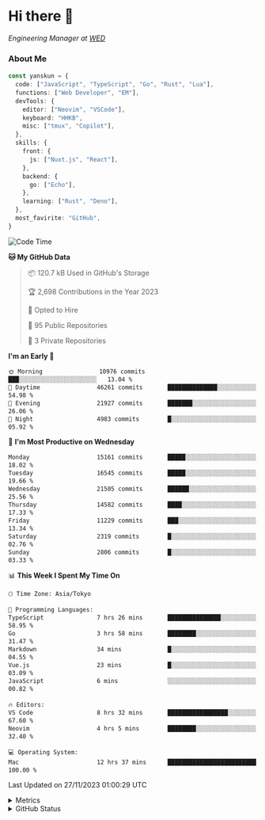 # Hi there&nbsp;:wave:

<!-- ![Alt text](https://spotify-recently-played-readme.vercel.app/api?user=31kynbuubkiu3r4qh4hjuaglhfay) -->

_Engineering Manager at [WED](https://github.com/wedinc)_

### About Me

```ts
const yanskun = {
  code: ["JavaScript", "TypeScript", "Go", "Rust", "Lua"],
  functions: ["Web Developer", "EM"],
  devTools: {
    editor: ["Neovim", "VSCode"],
    keyboard: "HHKB",
    misc: ["tmux", "Copilot"],
  },
  skills: {
    front: {
      js: ["Nuxt.js", "React"],
    },
    backend: {
      go: ["Echo"],
    },
    learning: ["Rust", "Deno"],
  },
  most_favirite: "GitHub",
}
```

<!--START_SECTION:waka-->
![Code Time](http://img.shields.io/badge/Code%20Time-582%20hrs%2052%20mins-blue)

**🐱 My GitHub Data** 

> 📦 120.7 kB Used in GitHub's Storage 
 > 
> 🏆 2,698 Contributions in the Year 2023
 > 
> 💼 Opted to Hire
 > 
> 📜 95 Public Repositories 
 > 
> 🔑 3 Private Repositories 
 > 
**I'm an Early 🐤** 

```text
🌞 Morning                10976 commits       ███░░░░░░░░░░░░░░░░░░░░░░   13.04 % 
🌆 Daytime                46261 commits       ██████████████░░░░░░░░░░░   54.98 % 
🌃 Evening                21927 commits       ███████░░░░░░░░░░░░░░░░░░   26.06 % 
🌙 Night                  4983 commits        █░░░░░░░░░░░░░░░░░░░░░░░░   05.92 % 
```
📅 **I'm Most Productive on Wednesday** 

```text
Monday                   15161 commits       █████░░░░░░░░░░░░░░░░░░░░   18.02 % 
Tuesday                  16545 commits       █████░░░░░░░░░░░░░░░░░░░░   19.66 % 
Wednesday                21505 commits       ██████░░░░░░░░░░░░░░░░░░░   25.56 % 
Thursday                 14582 commits       ████░░░░░░░░░░░░░░░░░░░░░   17.33 % 
Friday                   11229 commits       ███░░░░░░░░░░░░░░░░░░░░░░   13.34 % 
Saturday                 2319 commits        █░░░░░░░░░░░░░░░░░░░░░░░░   02.76 % 
Sunday                   2806 commits        █░░░░░░░░░░░░░░░░░░░░░░░░   03.33 % 
```


📊 **This Week I Spent My Time On** 

```text
🕑︎ Time Zone: Asia/Tokyo

💬 Programming Languages: 
TypeScript               7 hrs 26 mins       ███████████████░░░░░░░░░░   58.95 % 
Go                       3 hrs 58 mins       ████████░░░░░░░░░░░░░░░░░   31.47 % 
Markdown                 34 mins             █░░░░░░░░░░░░░░░░░░░░░░░░   04.55 % 
Vue.js                   23 mins             █░░░░░░░░░░░░░░░░░░░░░░░░   03.09 % 
JavaScript               6 mins              ░░░░░░░░░░░░░░░░░░░░░░░░░   00.82 % 

🔥 Editors: 
VS Code                  8 hrs 32 mins       █████████████████░░░░░░░░   67.60 % 
Neovim                   4 hrs 5 mins        ████████░░░░░░░░░░░░░░░░░   32.40 % 

💻 Operating System: 
Mac                      12 hrs 37 mins      █████████████████████████   100.00 % 
```


 Last Updated on 27/11/2023 01:00:29 UTC
<!--END_SECTION:waka-->

<details>
  <summary>Metrics</summary>
  <img src="https://github.com/yanskun/yanskun/blob/main/github-metrics.svg" alt="Metrics">
</details>

<details>
  <summary>GitHub Status</summary>
  <picture>
    <source media="(prefers-color-scheme: dark)" srcset="https://raw.githubusercontent.com/yanskun/yanskun/master/profile-summary-card-output/nord_dark/0-profile-details.svg">
   <img src="https://raw.githubusercontent.com/yanskun/yanskun/master/profile-summary-card-output/default/0-profile-details.svg">
  </picture>
  <br>
  <picture>
    <source media="(prefers-color-scheme: dark)" srcset="https://raw.githubusercontent.com/yanskun/yanskun/master/profile-summary-card-output/nord_dark/1-repos-per-language.svg">
   <img src="https://raw.githubusercontent.com/yanskun/yanskun/master/profile-summary-card-output/default/1-repos-per-language.svg">
  </picture>
  <picture>
    <source media="(prefers-color-scheme: dark)" srcset="https://raw.githubusercontent.com/yanskun/yanskun/master/profile-summary-card-output/nord_dark/2-most-commit-language.svg">
   <img src="https://raw.githubusercontent.com/yanskun/yanskun/master/profile-summary-card-output/default/2-most-commit-language.svg">
  </picture>
  <br>
  <picture>
    <source media="(prefers-color-scheme: dark)" srcset="https://raw.githubusercontent.com/yanskun/yanskun/master/profile-summary-card-output/nord_dark/3-stats.svg">
   <img src="https://raw.githubusercontent.com/yanskun/yanskun/master/profile-summary-card-output/default/3-stats.svg">
  </picture>
  <picture>
    <source media="(prefers-color-scheme: dark)" srcset="https://raw.githubusercontent.com/yanskun/yanskun/master/profile-summary-card-output/nord_dark/4-productive-time.svg">
   <img src="https://raw.githubusercontent.com/yanskun/yanskun/master/profile-summary-card-output/default/4-productive-time.svg">
  </picture>
</details>
